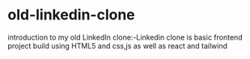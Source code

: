 # old-linkedin-clone
introduction to my  old LinkedIn clone:-Linkedin clone is basic frontend project build using HTML5 and css,js as well as react and tailwind 

